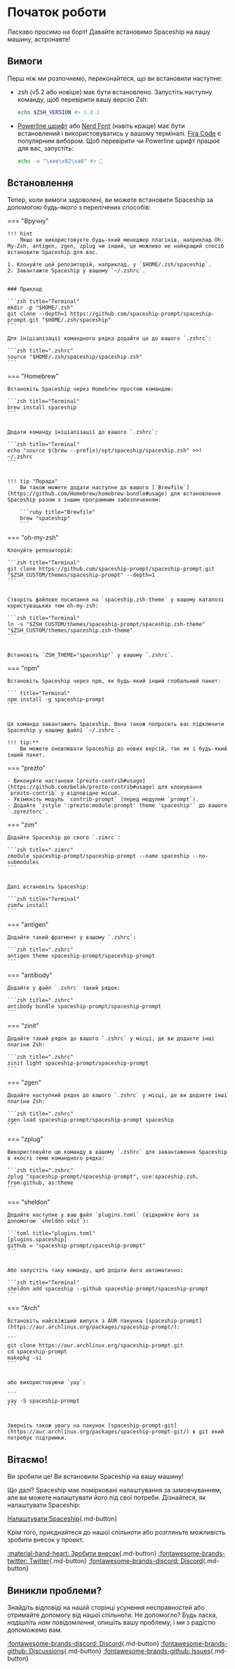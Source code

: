 # Початок роботи

Ласкаво просимо на борт! Давайте встановимо Spaceship на вашу машину, астронавте!

## Вимоги

Перш ніж ми розпочнемо, переконайтеся, що ви встановили наступне:

- [](http://www.zsh.org/)zsh (v5.2 або новіше) має бути встановлено. Запустіть наступну команду, щоб перевірити вашу версію Zsh:
  ```zsh
  echo $ZSH_VERSION #> 5.8.1
  ```
- [Powerline шрифт](https://github.com/powerline/fonts) або [Nerd Font](https://www.nerdfonts.com/) (навіть краще) має бути встановлений і використовуватись у вашому терміналі. [Fira Code](https://github.com/tonsky/FiraCode) є популярним вибором. Щоб перевірити чи Powerline шрифт працює для вас, запустіть:
  ```zsh
  echo -e "\xee\x82\xa0" #> 
  ```

## Встановлення

Тепер, коли вимоги задоволені, ви можете встановити Spaceship за допомогою будь-якого з перелічених способів:

=== "Вручну"

    !!! hint
        Якщо ви використовуєте будь-який менеджер плагінів, наприклад Oh-My-Zsh, antigen, zgen, zplug чи інший, це можливо не найкращий спосіб встановити Spaceship для вас.

    1. Клонуйте цей репозиторій, наприклад, у `$HOME/.zsh/spaceship`.
    2. Завантажте Spaceship у вашому `~/.zshrc`.


    ### Приклад

    ```zsh title="Terminal"
    mkdir -p "$HOME/.zsh"
    git clone --depth=1 https://github.com/spaceship-prompt/spaceship-prompt.git "$HOME/.zsh/spaceship"
    ```

    Для ініціалізації командного рядка додайте це до вашого `.zshrc`:

    ```zsh title=".zshrc"
    source "$HOME/.zsh/spaceship/spaceship.zsh"
    ```

=== "Homebrew"

    Встановіть Spaceship через Homebrew простою командою:

    ```zsh title="Terminal"
    brew install spaceship
    ```


    Додати команду ініціалізації до вашого `.zshrc`:

    ```zsh title="Terminal"
    echo "source $(brew --prefix)/opt/spaceship/spaceship.zsh" >>! ~/.zshrc
    ```


    !!! tip "Порада"
        Ви також можете додати наступне до вашого [`Brewfile`](https://github.com/Homebrew/homebrew-bundle#usage) для встановлення Spaceship разом з іншим програмним забезпеченням:

        ```ruby title="Brewfile"
        brew "spaceship"
        ```

=== "oh-my-zsh"

    Клонуйте репозиторій:

    ```zsh title="Terminal"
    git clone https://github.com/spaceship-prompt/spaceship-prompt.git "$ZSH_CUSTOM/themes/spaceship-prompt" --depth=1
    ```


    Створіть файлове посилання на `spaceship.zsh-theme` у вашому каталозі користувацьких тем oh-my-zsh:

    ```zsh title="Terminal"
    ln -s "$ZSH_CUSTOM/themes/spaceship-prompt/spaceship.zsh-theme" "$ZSH_CUSTOM/themes/spaceship.zsh-theme"
    ```


    Встановіть `ZSH_THEME="spaceship"` у вашому `.zshrc`.

=== "npm"

    Встановіть Spaceship через npm, як будь-який інший глобальний пакет:

    ``` title="Terminal"
    npm install -g spaceship-prompt
    ```


    Ця команда завантажить Spaceship. Вона також попросить вас підключити Spaceship у вашому файлі `~/.zshrc`.
    
    !!! tip:**
        Ви можете оновлювати Spaceship до нових версій, так як і будь-який інший пакет.

=== "prezto"

    - Виконуйте настанови [prezto-contrib#usage](https://github.com/belak/prezto-contrib#usage) для клонування `prezto-contrib` у відповідне місце.
    - Увімкніть модуль `contrib-prompt` (перед модулем `prompt`).
    - Додайте `zstyle ':prezto:module:prompt' theme 'spaceship'` до вашого `.zpreztorc`.

=== "zim"

    Додайте Spaceship до свого `.zimrc`:

    ```zsh title=".zimrc"
    zmodule spaceship-prompt/spaceship-prompt --name spaceship --no-submodules
    ```


    Далі встановіть Spaceship:

    ```zsh title="Terminal"
    zimfw install
    ```

=== "antigen"

    Додайте такий фрагмент у вашому `.zshrc`:

    ```zsh title=".zshrc"
    antigen theme spaceship-prompt/spaceship-prompt
    ```

=== "antibody"

    Додайте у файл `.zshrc` такий рядок:

    ```zsh title=".zshrc"
    antibody bundle spaceship-prompt/spaceship-prompt
    ```

=== "zinit"

    Додайте такий рядок до вашого `.zshrc` у місці, де ви додаєте інші плагіни Zsh:

    ```zsh title=".zshrc"
    zinit light spaceship-prompt/spaceship-prompt
    ```

=== "zgen"

    Додайте наступний рядок до вашого `.zshrc` у місці, де ви додаєте інші плагіни Zsh:

    ```zsh title=".zshrc"
    zgen load spaceship-prompt/spaceship-prompt spaceship
    ```

=== "zplug"

    Використовуйте цю команду в вашому `.zshrc` для завантаження Spaceship в якості теми командного рядка:

    ```zsh title=".zshrc"
    zplug "spaceship-prompt/spaceship-prompt", use:spaceship.zsh, from:github, as:theme
    ```

=== "sheldon"

    Додайте наступне у ваш файл `plugins.toml` (відкрийте його за допомогою `sheldon edit`):

    ```toml title="plugins.toml"
    [plugins.spaceship]
    github = "spaceship-prompt/spaceship-prompt"
    ```


    Або запустіть таку команду, щоб додати його автоматично:

    ```zsh title="Terminal"
    sheldon add spaceship --github spaceship-prompt/spaceship-prompt
    ```

=== "Arch"

    Встановіть найсвіжіший випуск з AUR пакунка [spaceship-prompt](https://aur.archlinux.org/packages/spaceship-prompt/):

    ```
    git clone https://aur.archlinux.org/spaceship-prompt.git
    cd spaceship-prompt
    makepkg -si
    ```


    або використовуючи `yay`:

    ```
    yay -S spaceship-prompt
    ```


    Зверніть також увагу на пакунок [spaceship-prompt-git](https://aur.archlinux.org/packages/spaceship-prompt-git/) в git який потребує підтримки.


## Вітаємо!

Ви зробили це! Ви встановили Spaceship на вашу машину!

Що далі? Spaceship має помірковані налаштування за замовчуванням, але ви можете налаштувати його під свої потреби. Дізнайтеся, як налаштувати Spaceship:

[Налаштувати Spaceship](config/intro.md ""){.md-button}

Крім того, приєднайтеся до нашої спільноти або розгляньте можливість зробити внесок у проект.

[:material-hand-heart: Зробити внесок](contribute.md ""){.md-button} [:fontawesome-brands-twitter: Twitter](https://twitter.com/SpaceshipPrompt ""){.md-button} [:fontawesome-brands-discord: Discord](https://discord.gg/NTQWz8Dyt9 ""){.md-button}

## Виникли проблеми?

Знайдіть відповіді на нашій сторінці усунення несправностей або отримайте допомогу від нашої спільноти. Не допомогло? Будь ласка, *надішліть нам повідомлення*, опишіть вашу проблему, і ми з радістю допоможемо вам.

[:fontawesome-brands-discord: Discord](https://discord.gg/NTQWz8Dyt9 ""){.md-button} [:fontawesome-brands-github: Discussions](https://github.com/spaceship-prompt/spaceship-prompt/discussions/ ""){.md-button} [:fontawesome-brands-github: Issues](https://github.com/spaceship-prompt/spaceship-prompt/issues ""){.md-button}
